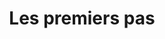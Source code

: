 ---
id: firststeps
title: Les premiers pas
description: "Découvrez comment optimiser votre documentation technique pour plus de clarté et d’engagement utilisateur → En savoir plus maintenant"
sidebar_label: Les premiers pas
---